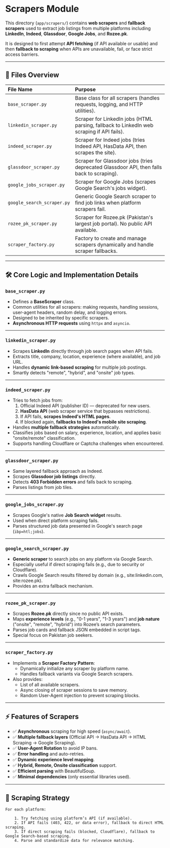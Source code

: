 # Scrapers Module

This directory (`app/scrapers/`) contains **web scrapers** and **fallback scrapers** used to extract job listings from multiple platforms including **LinkedIn**, **Indeed**, **Glassdoor**, **Google Jobs**, and **Rozee.pk**.

It is designed to first attempt **API fetching** (if API available or usable) and then **fallback to scraping** when APIs are unavailable, fail, or face strict access barriers.

---
## 📂 Files Overview

| File Name | Purpose |
| :-------- | :------ |
| `base_scraper.py` | Base class for all scrapers (handles requests, logging, and HTTP utilities). |
| `linkedin_scraper.py` | Scraper for LinkedIn jobs (HTML parsing, fallback to LinkedIn web scraping if API fails). |
| `indeed_scraper.py` | Scraper for Indeed jobs (tries Indeed API, HasData API, then scrapes the site). |
| `glassdoor_scraper.py` | Scraper for Glassdoor jobs (tries deprecated Glassdoor API, then falls back to scraping). |
| `google_jobs_scraper.py` | Scraper for Google Jobs (scrapes Google Search's jobs widget). |
| `google_search_scraper.py` | Generic Google Search scraper to find job links when platform scrapers fail. |
| `rozee_pk_scraper.py` | Scraper for Rozee.pk (Pakistan's largest job portal). No public API available. |
| `scraper_factory.py` | Factory to create and manage scrapers dynamically and handle scraper fallbacks. |

---

## 🛠 Core Logic and Implementation Details

### `base_scraper.py`
- Defines a **BaseScraper** class.
- Common utilities for all scrapers: making requests, handling sessions, user-agent headers, random delay, and logging errors.
- Designed to be inherited by specific scrapers.
- **Asynchronous HTTP requests** using `httpx` and `asyncio`.

---

### `linkedin_scraper.py`
- Scrapes **LinkedIn** directly through job search pages when API fails.
- Extracts title, company, location, experience (where available), and job URL.
- Handles **dynamic link-based scraping** for multiple job postings.
- Smartly detects "remote", "hybrid", and "onsite" job types.

---

### `indeed_scraper.py`
- Tries to fetch jobs from:
  1. Official Indeed API (publisher ID) — deprecated for new users.
  2. **HasData API** (web scraper service that bypasses restrictions).
  3. If API fails, **scrapes Indeed's HTML pages**.
  4. If blocked again, **fallbacks to Indeed's mobile site scraping**.
- Handles **multiple fallback strategies** automatically.
- Classifies jobs based on salary, experience, location, and applies basic "onsite/remote" classification.
- Supports handling Cloudflare or Captcha challenges when encountered.

---

### `glassdoor_scraper.py`
- Same layered fallback approach as Indeed.
- Scrapes **Glassdoor job listings** directly.
- Detects **403 Forbidden errors** and falls back to scraping.
- Parses listings from job tiles.

---

### `google_jobs_scraper.py`
- Scrapes Google's native **Job Search widget** results.
- Used when direct platform scraping fails.
- Parses structured job data presented in Google's search page (`ibp=htl;jobs`).

---

### `google_search_scraper.py`
- **Generic scraper** to search jobs on any platform via Google Search.
- Especially useful if direct scraping fails (e.g., due to security or Cloudflare).
- Crawls Google Search results filtered by domain (e.g., site:linkedin.com, site:rozee.pk).
- Provides an extra fallback mechanism.

---

### `rozee_pk_scraper.py`
- Scrapes **Rozee.pk** directly since no public API exists.
- Maps **experience levels** (e.g., "0-1 years", "1-3 years") and **job nature** ("onsite", "remote", "hybrid") into Rozee’s search parameters.
- Parses job cards and fallback JSON embedded in script tags.
- Special focus on Pakistan job seekers.

---

### `scraper_factory.py`
- Implements a **Scraper Factory Pattern**:
  - Dynamically initialize any scraper by platform name.
  - Handles fallback variants via Google Search scrapers.
- Also provides:
  - List of all available scrapers.
  - Async closing of scraper sessions to save memory.
  - Random User-Agent injection to prevent scraping blocks.

---

## ⚡ Features of Scrapers

- ✅ **Asynchronous** scraping for high speed (`async/await`).
- ✅ **Multiple fallback layers** (Official API → HasData API → HTML Scraping → Google Scraping).
- ✅ **User-Agent Rotation** to avoid IP bans.
- ✅ **Error handling** and auto-retries.
- ✅ **Dynamic experience level mapping**.
- ✅ **Hybrid, Remote, Onsite classification** support.
- ✅ **Efficient parsing** with BeautifulSoup.
- ✅ **Minimal dependencies** (only essential libraries used).

---

## 🚀 Scraping Strategy

```plaintext
For each platform:

    1. Try fetching using platform’s API (if available).
    2. If API fails (403, 422, or data error), fallback to direct HTML scraping.
    3. If direct scraping fails (blocked, Cloudflare), fallback to Google Search-based scraping.
    4. Parse and standardize data for relevance matching.
```